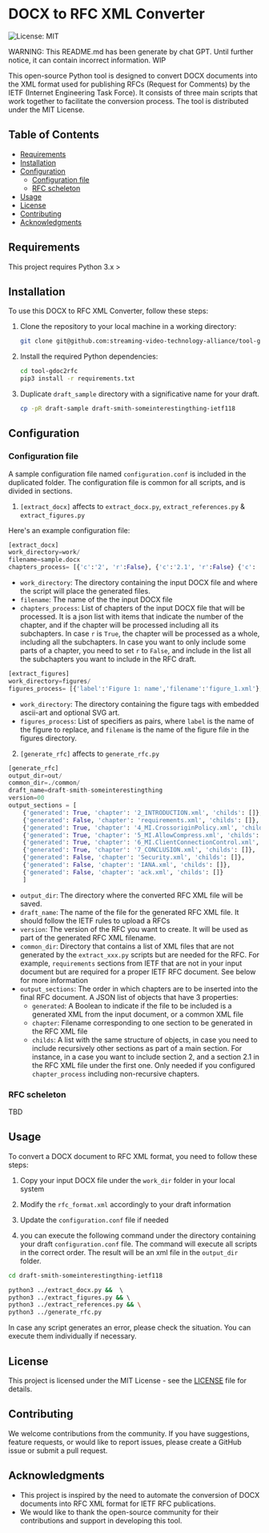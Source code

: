# DOCX to RFC XML Converter

![License: MIT](https://img.shields.io/badge/License-MIT-blue.svg)

WARNING: This README.md has been generate by chat GPT. Until further notice, it can contain incorrect information. WIP


This open-source Python tool is designed to convert DOCX documents into the XML format used for publishing RFCs (Request for Comments) by the IETF (Internet Engineering Task Force). It consists of three main scripts that work together to facilitate the conversion process. The tool is distributed under the MIT License.

## Table of Contents
- [Requirements](#requirements)
- [Installation](#installation)
- [Configuration](#configuration)
    - [Configuration file](#configuration-file)
    - [RFC scheleton](#rfc-scheleton)
- [Usage](#usage)
- [License](#license)
- [Contributing](#contributing)
- [Acknowledgments](#acknowledgments)

## Requirements

This project requires Python 3.x >

## Installation

To use this DOCX to RFC XML Converter, follow these steps:

1. Clone the repository to your local machine in a working directory:

   ```bash
   git clone git@github.com:streaming-video-technology-alliance/tool-gdoc2rfc.git
   ```

2. Install the required Python dependencies:

   ```bash
   cd tool-gdoc2rfc
   pip3 install -r requirements.txt
   ```

3. Duplicate `draft_sample` directory with a significative name for your draft. 

   ```bash
   cp -pR draft-sample draft-smith-someinterestingthing-ietf118
   ```

## Configuration

### Configuration file

A sample configuration file named `configuration.conf` is included in the duplicated folder. The configuration file is common for all scripts, and is divided in sections.

1. `[extract_docx]` affects to `extract_docx.py`, `extract_references.py` & `extract_figures.py` 


 Here's an example configuration file:

```python
[extract_docx]
work_directory=work/
filename=sample.docx
chapters_process= [{'c':'2', 'r':False}, {'c':'2.1', 'r':False} {'c': '4', 'r':True}, {'c':'5', 'r':True}, {'c':'6', 'r':True}, {'c':'7', 'r':True}]
```

- `work_directory`: The directory containing the input DOCX file and where the script will place the generated files.
- `filename`: The name of the the input DOCX file 
- `chapters_process`: List of chapters of the input DOCX file that will be processed. It is a json list with items that indicate the number of the chapter, and if the chapter will be processed including all its subchapters. In case `r` is `True`, the chapter will be processed as a whole, including all the subchapters. In case you want to only include some parts of a chapter, you need to set `r` to `False`, and include in the list all the subchapters you want to include in the RFC draft.

```python
[extract_figures]
work_directory=figures/
figures_process= [{'label':'Figure 1: name','filename':'figure_1.xml'},{'label':'Figure 2: name','filename':'figure_2.xml'}]
```

- `work_directory`: The directory containing the figure tags with embedded ascii-art and optional SVG art.
- `figures_process`: List of specifiers as pairs, where `label` is the name of the figure to replace, and `filename` is the name of the figure file in the figures directory.


2. `[generate_rfc]` affects to `generate_rfc.py` 

```python
[generate_rfc]
output_dir=out/
common_dir=./common/
draft_name=draft-smith-someinterestingthing
version=00
output_sections = [
    {'generated': True, 'chapter': '2_INTRODUCTION.xml', 'childs': []},
    {'generated': False, 'chapter': 'requirements.xml', 'childs': []},
    {'generated': True, 'chapter': '4_MI.CrossoriginPolicy.xml', 'childs': []},
    {'generated': True, 'chapter': '5_MI.AllowCompress.xml', 'childs': []},
    {'generated': True, 'chapter': '6_MI.ClientConnectionControl.xml', 'childs': []},
    {'generated': True, 'chapter': '7_CONCLUSION.xml', 'childs': []},
    {'generated': False, 'chapter': 'Security.xml', 'childs': []},
    {'generated': False, 'chapter': 'IANA.xml', 'childs': []},
    {'generated': False, 'chapter': 'ack.xml', 'childs': []}
    ]
```

- `output_dir`: The directory where the converted RFC XML file will be saved.
- `draft_name`: The name of the file for the generated RFC XML file. It should follow the IETF rules to upload a RFCs
- `version`: The version of the RFC you want to create. It will be used as part of the generated RFC XML filename.
- `common_dir`: Directory that contains a list of XML files that are not generated by the `extract_xxx.py` scripts but are needed for the RFC. For example, `requirements` sections from IETF that are not in your input document but are required for a proper IETF RFC document. See below for more information
- `output_sections`: The order in which chapters are to be inserted into the final RFC document. A JSON list of objects that have 3 properties:
  - `generated`: A Boolean to indicate if the file to be included is a generated XML from the input document, or a common XML file
  - `chapter`: Filename corresponding to one section to be generated in the RFC XML file
  - `childs`: A list with the same structure of objects, in case you need to include recursively other sections as part of a main section. For instance, in a case you want to include section 2, and a section 2.1 in the RFC XML file under the first one. Only needed if you configured `chapter_process` including non-recursive chapters.


### RFC scheleton

TBD


## Usage

To convert a DOCX document to RFC XML format, you need to follow these steps:

1. Copy your input DOCX file under the `work_dir` folder in your local system

2. Modify the `rfc_format.xml` accordingly to your draft information

3. Update the `configuration.conf` file if needed

2. you can execute the following command under the directory containing your draft `configuration.conf` file. The command will execute all scripts in the correct order. The result will be an xml file in the `output_dir` folder.


```bash
cd draft-smith-someinterestingthing-ietf118

python3 ../extract_docx.py &&  \ 
python3 ../extract_figures.py && \ 
python3 ../extract_references.py && \
python3 ../generate_rfc.py
```

In case any script generates an error, please check the situation. You can execute them individually if necessary.


## License

This project is licensed under the MIT License - see the [LICENSE](LICENSE) file for details.

## Contributing

We welcome contributions from the community. If you have suggestions, feature requests, or would like to report issues, please create a GitHub issue or submit a pull request.

## Acknowledgments

- This project is inspired by the need to automate the conversion of DOCX documents into RFC XML format for IETF RFC publications.
- We would like to thank the open-source community for their contributions and support in developing this tool.

